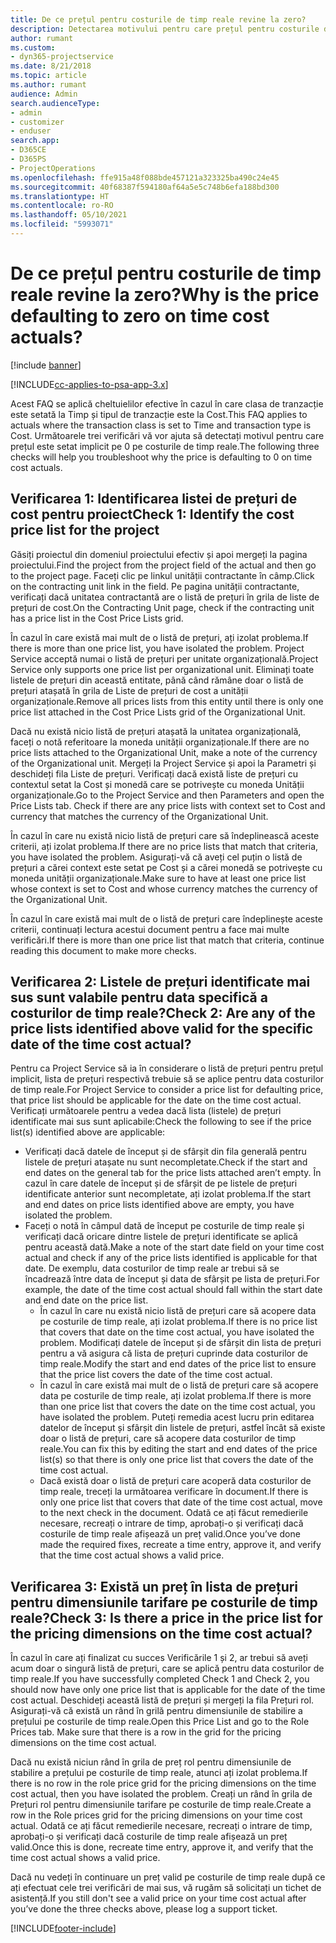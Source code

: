 ```yaml
---
title: De ce prețul pentru costurile de timp reale revine la zero?
description: Detectarea motivului pentru care prețul pentru costurile de timp reale revine la zero.
author: rumant
ms.custom:
- dyn365-projectservice
ms.date: 8/21/2018
ms.topic: article
ms.author: rumant
audience: Admin
search.audienceType:
- admin
- customizer
- enduser
search.app:
- D365CE
- D365PS
- ProjectOperations
ms.openlocfilehash: ffe915a48f088bde457121a323325ba490c24e45
ms.sourcegitcommit: 40f68387f594180af64a5e5c748b6efa188bd300
ms.translationtype: HT
ms.contentlocale: ro-RO
ms.lasthandoff: 05/10/2021
ms.locfileid: "5993071"
---
```

# <a name="why-is-the-price-defaulting-to-zero-on-time-cost-actuals"></a><span data-ttu-id="ffa36-103">De ce prețul pentru costurile de timp reale revine la zero?</span><span class="sxs-lookup"><span data-stu-id="ffa36-103">Why is the price defaulting to zero on time cost actuals?</span></span>

[!include [banner](../includes/psa-now-project-operations.md)]

[!INCLUDE[cc-applies-to-psa-app-3.x](../includes/cc-applies-to-psa-app-3x.md)]

<span data-ttu-id="ffa36-104">Acest FAQ se aplică cheltuielilor efective în cazul în care clasa de tranzacție este setată la Timp și tipul de tranzacție este la Cost.</span><span class="sxs-lookup"><span data-stu-id="ffa36-104">This FAQ applies to actuals where the transaction class is set to Time and transaction type is Cost.</span></span> <span data-ttu-id="ffa36-105">Următoarele trei verificări vă vor ajuta să detectați motivul pentru care prețul este setat implicit pe 0 pe costurile de timp reale.</span><span class="sxs-lookup"><span data-stu-id="ffa36-105">The following three checks will help you troubleshoot why the price is defaulting to 0 on time cost actuals.</span></span>
 
## <a name="check-1-identify-the-cost-price-list-for-the-project"></a><span data-ttu-id="ffa36-106">Verificarea 1: Identificarea listei de prețuri de cost pentru proiect</span><span class="sxs-lookup"><span data-stu-id="ffa36-106">Check 1: Identify the cost price list for the project</span></span>

<span data-ttu-id="ffa36-107">Găsiți proiectul din domeniul proiectului efectiv și apoi mergeți la pagina proiectului.</span><span class="sxs-lookup"><span data-stu-id="ffa36-107">Find the project from the project field of the actual and then go to the project page.</span></span> <span data-ttu-id="ffa36-108">Faceți clic pe linkul unității contractante în câmp.</span><span class="sxs-lookup"><span data-stu-id="ffa36-108">Click on the contracting unit link in the field.</span></span> <span data-ttu-id="ffa36-109">Pe pagina unității contractante, verificați dacă unitatea contractantă are o listă de prețuri în grila de liste de prețuri de cost.</span><span class="sxs-lookup"><span data-stu-id="ffa36-109">On the Contracting Unit page, check if the contracting unit has a price list in the Cost Price Lists grid.</span></span>

<span data-ttu-id="ffa36-110">În cazul în care există mai mult de o listă de prețuri, ați izolat problema.</span><span class="sxs-lookup"><span data-stu-id="ffa36-110">If there is more than one price list, you have isolated the problem.</span></span> <span data-ttu-id="ffa36-111">Project Service acceptă numai o listă de prețuri per unitate organizațională.</span><span class="sxs-lookup"><span data-stu-id="ffa36-111">Project Service only supports one price list per organizational unit.</span></span> <span data-ttu-id="ffa36-112">Eliminați toate listele de prețuri din această entitate, până când rămâne doar o listă de prețuri atașată în grila de Liste de prețuri de cost a unității organizaționale.</span><span class="sxs-lookup"><span data-stu-id="ffa36-112">Remove all prices lists from this entity until there is only one price list attached in the Cost Price Lists grid of the Organizational Unit.</span></span>

<span data-ttu-id="ffa36-113">Dacă nu există nicio listă de prețuri atașată la unitatea organizațională, faceți o notă referitoare la moneda unității organizaționale.</span><span class="sxs-lookup"><span data-stu-id="ffa36-113">If there are no price lists attached to the Organizational Unit, make a note of the currency of the Organizational unit.</span></span> <span data-ttu-id="ffa36-114">Mergeți la Project Service și apoi la Parametri și deschideți fila Liste de prețuri. Verificați dacă există liste de prețuri cu contextul setat la Cost și monedă care se potrivește cu moneda Unității organizaționale.</span><span class="sxs-lookup"><span data-stu-id="ffa36-114">Go to the Project Service and then Parameters and open the Price Lists tab. Check if there are any price lists with context set to Cost and currency that matches the currency of the Organizational Unit.</span></span>
 
<span data-ttu-id="ffa36-115">În cazul în care nu există nicio listă de prețuri care să îndeplinească aceste criterii, ați izolat problema.</span><span class="sxs-lookup"><span data-stu-id="ffa36-115">If there are no price lists that match that criteria, you have isolated the problem.</span></span> <span data-ttu-id="ffa36-116">Asigurați-vă că aveți cel puțin o listă de prețuri a cărei context este setat pe Cost și a cărei monedă se potrivește cu moneda unității organizaționale.</span><span class="sxs-lookup"><span data-stu-id="ffa36-116">Make sure to have at least one price list whose context is set to Cost and whose currency matches the currency of the Organizational Unit.</span></span>

<span data-ttu-id="ffa36-117">În cazul în care există mai mult de o listă de prețuri care îndeplinește aceste criterii, continuați lectura acestui document pentru a face mai multe verificări.</span><span class="sxs-lookup"><span data-stu-id="ffa36-117">If there is more than one price list that match that criteria, continue reading this document to make more checks.</span></span>

## <a name="check-2-are-any-of-the-price-lists-identified-above-valid-for-the-specific-date-of-the-time-cost-actual"></a><span data-ttu-id="ffa36-118">Verificarea 2: Listele de prețuri identificate mai sus sunt valabile pentru data specifică a costurilor de timp reale?</span><span class="sxs-lookup"><span data-stu-id="ffa36-118">Check 2: Are any of the price lists identified above valid for the specific date of the time cost actual?</span></span>

<span data-ttu-id="ffa36-119">Pentru ca Project Service să ia în considerare o listă de prețuri pentru prețul implicit, lista de prețuri respectivă trebuie să se aplice pentru data costurilor de timp reale.</span><span class="sxs-lookup"><span data-stu-id="ffa36-119">For Project Service to consider a price list for defaulting price, that price list should be applicable for the date on the time cost actual.</span></span> <span data-ttu-id="ffa36-120">Verificați următoarele pentru a vedea dacă lista (listele) de prețuri identificate mai sus sunt aplicabile:</span><span class="sxs-lookup"><span data-stu-id="ffa36-120">Check the following to see if the price list(s) identified above are applicable:</span></span>

- <span data-ttu-id="ffa36-121">Verificați dacă datele de început și de sfârșit din fila generală pentru listele de prețuri atașate nu sunt necompletate.</span><span class="sxs-lookup"><span data-stu-id="ffa36-121">Check if the start and end dates on the general tab for the price lists attached aren’t empty.</span></span> <span data-ttu-id="ffa36-122">În cazul în care datele de început și de sfârșit de pe listele de prețuri identificate anterior sunt necompletate, ați izolat problema.</span><span class="sxs-lookup"><span data-stu-id="ffa36-122">If the start and end dates on price lists identified above are empty, you have isolated the problem.</span></span> 
- <span data-ttu-id="ffa36-123">Faceți o notă în câmpul dată de început pe costurile de timp reale și verificați dacă oricare dintre listele de prețuri identificate se aplică pentru această dată.</span><span class="sxs-lookup"><span data-stu-id="ffa36-123">Make a note of the start date field on your time cost actual and check if any of the price lists identified is applicable for that date.</span></span> <span data-ttu-id="ffa36-124">De exemplu, data costurilor de timp reale ar trebui să se încadrează între data de început și data de sfârșit pe lista de prețuri.</span><span class="sxs-lookup"><span data-stu-id="ffa36-124">For example, the date of the time cost actual should fall within the start date and end date on the price list.</span></span> 
    - <span data-ttu-id="ffa36-125">În cazul în care nu există nicio listă de prețuri care să acopere data pe costurile de timp reale, ați izolat problema.</span><span class="sxs-lookup"><span data-stu-id="ffa36-125">If there is no price list that covers that date on the time cost actual, you have isolated the problem.</span></span> <span data-ttu-id="ffa36-126">Modificați datele de început și de sfârșit din lista de prețuri pentru a vă asigura că lista de prețuri cuprinde data costurilor de timp reale.</span><span class="sxs-lookup"><span data-stu-id="ffa36-126">Modify the start and end dates of the price list to ensure that the price list covers the date of the time cost actual.</span></span> 
    - <span data-ttu-id="ffa36-127">În cazul în care există mai mult de o listă de prețuri care să acopere data pe costurile de timp reale, ați izolat problema.</span><span class="sxs-lookup"><span data-stu-id="ffa36-127">If there is more than one price list that covers the date on the time cost actual, you have isolated the problem.</span></span> <span data-ttu-id="ffa36-128">Puteți remedia acest lucru prin editarea datelor de început și sfârșit din listele de prețuri, astfel încât să existe doar o listă de prețuri, care să acopere data costurilor de timp reale.</span><span class="sxs-lookup"><span data-stu-id="ffa36-128">You can fix this by editing the start and end dates of the price list(s) so that there is only one price list that covers the date of the time cost actual.</span></span> 
    - <span data-ttu-id="ffa36-129">Dacă există doar o listă de prețuri care acoperă data costurilor de timp reale, treceți la următoarea verificare în document.</span><span class="sxs-lookup"><span data-stu-id="ffa36-129">If there is only one price list that covers that date of the time cost actual, move to the next check in the document.</span></span>
<span data-ttu-id="ffa36-130">Odată ce ați făcut remedierile necesare, recreați o intrare de timp, aprobați-o și verificați dacă costurile de timp reale afișează un preț valid.</span><span class="sxs-lookup"><span data-stu-id="ffa36-130">Once you’ve done made the required fixes, recreate a time entry, approve it, and verify that the time cost actual shows a valid price.</span></span>

## <a name="check-3-is-there-a-price-in-the-price-list-for-the-pricing-dimensions-on-the-time-cost-actual"></a><span data-ttu-id="ffa36-131">Verificarea 3: Există un preț în lista de prețuri pentru dimensiunile tarifare pe costurile de timp reale?</span><span class="sxs-lookup"><span data-stu-id="ffa36-131">Check 3: Is there a price in the price list for the pricing dimensions on the time cost actual?</span></span>

<span data-ttu-id="ffa36-132">În cazul în care ați finalizat cu succes Verificările 1 și 2, ar trebui să aveți acum doar o singură listă de prețuri, care se aplică pentru data costurilor de timp reale.</span><span class="sxs-lookup"><span data-stu-id="ffa36-132">If you have successfully completed Check 1 and Check 2, you should now have only one price list that is applicable for the date of the time cost actual.</span></span> <span data-ttu-id="ffa36-133">Deschideți această listă de prețuri și mergeți la fila Prețuri rol. Asigurați-vă că există un rând în grilă pentru dimensiunile de stabilire a prețului pe costurile de timp reale.</span><span class="sxs-lookup"><span data-stu-id="ffa36-133">Open this Price List and go to the Role Prices tab. Make sure that there is a row in the grid for the pricing dimensions on the time cost actual.</span></span>

<span data-ttu-id="ffa36-134">Dacă nu există niciun rând în grila de preț rol pentru dimensiunile de stabilire a prețului pe costurile de timp reale, atunci ați izolat problema.</span><span class="sxs-lookup"><span data-stu-id="ffa36-134">If there is no row in the role price grid for the pricing dimensions on the time cost actual, then you have isolated the problem.</span></span> <span data-ttu-id="ffa36-135">Creați un rând în grila de Prețuri rol pentru dimensiunile tarifare pe costurile de timp reale.</span><span class="sxs-lookup"><span data-stu-id="ffa36-135">Create a row in the Role prices grid for the pricing dimensions on your time cost actual.</span></span> <span data-ttu-id="ffa36-136">Odată ce ați făcut remedierile necesare, recreați o intrare de timp, aprobați-o și verificați dacă costurile de timp reale afișează un preț valid.</span><span class="sxs-lookup"><span data-stu-id="ffa36-136">Once this is done, recreate time entry, approve it, and verify that the time cost actual shows a valid price.</span></span>
 
<span data-ttu-id="ffa36-137">Dacă nu vedeți în continuare un preț valid pe costurile de timp reale după ce ați efectuat cele trei verificări de mai sus, vă rugăm să solicitați un tichet de asistență.</span><span class="sxs-lookup"><span data-stu-id="ffa36-137">If you still don't see a valid price on your time cost actual after you’ve done the three checks above, please log a support ticket.</span></span>





[!INCLUDE[footer-include](../includes/footer-banner.md)]